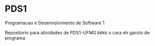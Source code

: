 # PDS1
Programacao e Desenvolvimento de Software 1

Repositorio para atividades de PDS1-UFMG
kkkk o cara eh garoto de programa 
